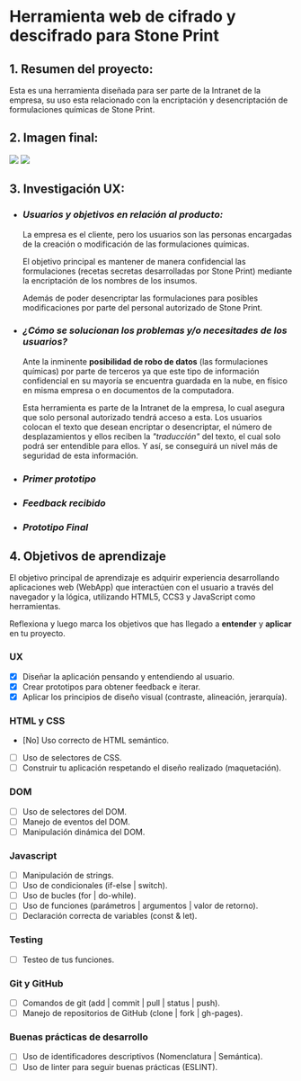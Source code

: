 # **Herramienta web de cifrado y descifrado para Stone Print**

## 1. Resumen del proyecto:

  Esta es una herramienta diseñada para ser parte de la Intranet de la empresa, su uso esta relacionado con la encriptación y desencriptación de formulaciones químicas de Stone Print.

## 2. Imagen final:
![](LIM011-cipher/pagina1.png)
![](LIM011-cipher/pagina2.png)

## 3. Investigación UX:
  * ### *Usuarios y objetivos en relación al producto:*  
 
    La empresa es el cliente, pero los usuarios son las personas encargadas de la creación o modificación de las formulaciones químicas.

    El objetivo principal es mantener de manera confidencial las formulaciones (recetas secretas desarrolladas por Stone Print) mediante la encriptación de los nombres de los insumos.

    Además de poder desencriptar las formulaciones para posibles modificaciones por parte del personal autorizado de Stone Print.

  * ### *¿Cómo se solucionan los problemas y/o necesitades de los usuarios?*
   
    Ante la inminente **posibilidad de robo de datos** (las formulaciones químicas) por parte de terceros ya que este tipo de información confidencial en su mayoría se encuentra guardada en la nube, en físico en misma empresa o en documentos de la computadora. 
    
    Esta herramienta es parte de la Intranet de la empresa, lo cual asegura que solo personal autorizado tendrá acceso a esta. Los usuarios colocan el texto que desean encriptar o desencriptar, el número de desplazamientos y ellos reciben la *"traducción"* del texto, el cual solo podrá ser entendible para ellos. Y así, se conseguirá un nivel más de seguridad de esta información.

   * ### *Primer prototipo*

   * ### *Feedback recibido*

   * ### *Prototipo Final*

## 4. Objetivos de aprendizaje

El objetivo principal de aprendizaje es adquirir experiencia desarrollando
aplicaciones web (WebApp) que interactúen con el usuario a través del navegador
y la lógica, utilizando HTML5, CCS3 y JavaScript como herramientas.

Reflexiona y luego marca los objetivos que has llegado a **entender** y **aplicar** en tu proyecto.

### UX

- [x] Diseñar la aplicación pensando y entendiendo al usuario.
- [x] Crear prototipos para obtener feedback e iterar.
- [x] Aplicar los principios de diseño visual (contraste, alineación, jerarquía).

### HTML y CSS

- [No] Uso correcto de HTML semántico.
- [ ] Uso de selectores de CSS.
- [ ] Construir tu aplicación respetando el diseño realizado (maquetación).

### DOM

- [ ] Uso de selectores del DOM.
- [ ] Manejo de eventos del DOM.
- [ ] Manipulación dinámica del DOM.

### Javascript

- [ ] Manipulación de strings.
- [ ] Uso de condicionales (if-else | switch).
- [ ] Uso de bucles (for | do-while).    
- [ ] Uso de funciones (parámetros | argumentos | valor de retorno).
- [ ] Declaración correcta de variables (const & let).

### Testing
- [ ] Testeo de tus funciones.

### Git y GitHub
- [ ] Comandos de git (add | commit | pull | status | push).
- [ ] Manejo de repositorios de GitHub (clone | fork | gh-pages).

### Buenas prácticas de desarrollo
- [ ] Uso de identificadores descriptivos (Nomenclatura | Semántica).
- [ ] Uso de linter para seguir buenas prácticas (ESLINT).
